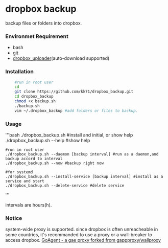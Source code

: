dropbox backup
==============

backup files or folders into dropbox.

### Environmet Requirement

* bash
* git
* [dropbox_uploader](https://github.com/andreafabrizi/Dropbox-Uploader)(auto-download supported)

### Installation

```bash
    #run in root user
    cd
    git clone https://github.com/kk71/dropbox_backup.git
    cd dropbox_backup
    chmod +x backup.sh
    ./backup.sh
    vim ~/.dropbox_backup #add folders or files to backup.
```


### Usage

'''bash
    ./dropbox_backup.sh #install and initial, or show help
    ./dropbox_backup.sh --help #show help

    #run in root user
    ./dropbox_backup.sh --daemon [backup interval] #run as a daemon,and backup accord to interval
    ./dropbox_backup.sh --now #backup right now

    #for systemd
    ./dropbox_backup.sh --install-service [backup interval] #install as a service and start
    ./dropbox_backup.sh --delete-service #delete service
'''

intervals are hours(h).

### Notice

system-wide proxy is supported. since dropbox is often unreacheable in some countries, it's recommanded to use a proxy or a wall-breaker to access dropbox.
[GoAgent - a gae proxy forked from gappproxy/wallproxy](https://code.google.com/p/goagent/)
